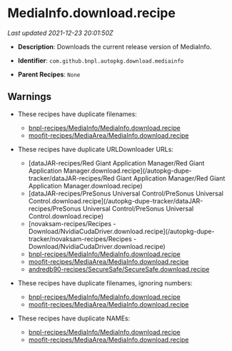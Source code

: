 # MediaInfo.download.recipe

_Last updated 2021-12-23 20:01:50Z_

- **Description**: Downloads the current release version of MediaInfo.

- **Identifier**: `com.github.bnpl.autopkg.download.mediainfo`

- **Parent Recipes**: `None`


## Warnings

- These recipes have duplicate filenames:
    - [bnpl-recipes/MediaInfo/MediaInfo.download.recipe](/autopkg-dupe-tracker/bnpl-recipes/MediaInfo/MediaInfo.download.recipe)
    - [moofit-recipes/MediaArea/MediaInfo.download.recipe](/autopkg-dupe-tracker/moofit-recipes/MediaArea/MediaInfo.download.recipe)

- These recipes have duplicate URLDownloader URLs:
    - [dataJAR-recipes/Red Giant Application Manager/Red Giant Application Manager.download.recipe](/autopkg-dupe-tracker/dataJAR-recipes/Red Giant Application Manager/Red Giant Application Manager.download.recipe)
    - [dataJAR-recipes/PreSonus Universal Control/PreSonus Universal Control.download.recipe](/autopkg-dupe-tracker/dataJAR-recipes/PreSonus Universal Control/PreSonus Universal Control.download.recipe)
    - [novaksam-recipes/Recipes - Download/NvidiaCudaDriver.download.recipe](/autopkg-dupe-tracker/novaksam-recipes/Recipes - Download/NvidiaCudaDriver.download.recipe)
    - [bnpl-recipes/MediaInfo/MediaInfo.download.recipe](/autopkg-dupe-tracker/bnpl-recipes/MediaInfo/MediaInfo.download.recipe)
    - [moofit-recipes/MediaArea/MediaInfo.download.recipe](/autopkg-dupe-tracker/moofit-recipes/MediaArea/MediaInfo.download.recipe)
    - [andredb90-recipes/SecureSafe/SecureSafe.download.recipe](/autopkg-dupe-tracker/andredb90-recipes/SecureSafe/SecureSafe.download.recipe)

- These recipes have duplicate filenames, ignoring numbers:
    - [bnpl-recipes/MediaInfo/MediaInfo.download.recipe](/autopkg-dupe-tracker/bnpl-recipes/MediaInfo/MediaInfo.download.recipe)
    - [moofit-recipes/MediaArea/MediaInfo.download.recipe](/autopkg-dupe-tracker/moofit-recipes/MediaArea/MediaInfo.download.recipe)

- These recipes have duplicate NAMEs:
    - [bnpl-recipes/MediaInfo/MediaInfo.download.recipe](/autopkg-dupe-tracker/bnpl-recipes/MediaInfo/MediaInfo.download.recipe)
    - [moofit-recipes/MediaArea/MediaInfo.download.recipe](/autopkg-dupe-tracker/moofit-recipes/MediaArea/MediaInfo.download.recipe)